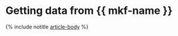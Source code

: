 # Getting data from {{ mkf-name }}

{% include notitle [article-body](../../_tutorials/dataplatform/mkf-datasource-for-mch.md) %}
